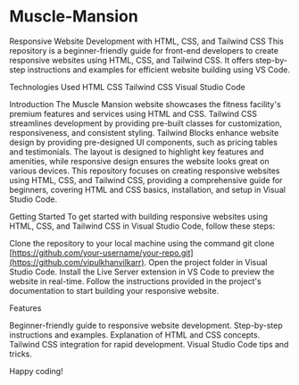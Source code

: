 # Muscle-Mansion

Responsive Website Development with HTML, CSS, and Tailwind CSS
This repository is a beginner-friendly guide for front-end developers to create responsive websites using HTML, CSS, and Tailwind CSS. It offers step-by-step instructions and examples for efficient website building using VS Code.

Technologies Used
HTML
CSS
Tailwind CSS
Visual Studio Code

Introduction
The Muscle Mansion website showcases the fitness facility's premium features and services using HTML and CSS. Tailwind CSS streamlines development by providing pre-built classes for customization, responsiveness, and consistent styling. Tailwind Blocks enhance website design by providing pre-designed UI components, such as pricing tables and testimonials. The layout is designed to highlight key features and amenities, while responsive design ensures the website looks great on various devices. This repository focuses on creating responsive websites using HTML, CSS, and Tailwind CSS, providing a comprehensive guide for beginners, covering HTML and CSS basics, installation, and setup in Visual Studio Code.

Getting Started
To get started with building responsive websites using HTML, CSS, and Tailwind CSS in Visual Studio Code, follow these steps:

Clone the repository to your local machine using the command git clone [https://github.com/your-username/your-repo.git](https://github.com/vipulkhanvilkarr).
Open the project folder in Visual Studio Code.
Install the Live Server extension in VS Code to preview the website in real-time.
Follow the instructions provided in the project's documentation to start building your responsive website.

Features

Beginner-friendly guide to responsive website development.
Step-by-step instructions and examples.
Explanation of HTML and CSS concepts.
Tailwind CSS integration for rapid development.
Visual Studio Code tips and tricks.

Happy coding!

